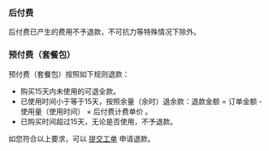 ### 后付费
后付费已产生的费用不予退款，不可抗力等特殊情况下除外。

### 预付费（套餐包）
预付费（套餐包）按照如下规则退款：
- 购买15天内未使用的可退全款。
- 已使用时间小于等于15天，按照余量（余时）退余款：退款金额 = 订单金额 - 使用量（使用时间） × 后付费计费单价 。
- 已购买时间超过15天，无论是否使用，不予退款。

如您符合以上要求，可以 [提交工单](https://console.cloud.tencent.com/workorder/category) 申请退款。
